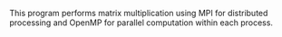 This program performs matrix multiplication using MPI for distributed processing and OpenMP for parallel computation within each process.
